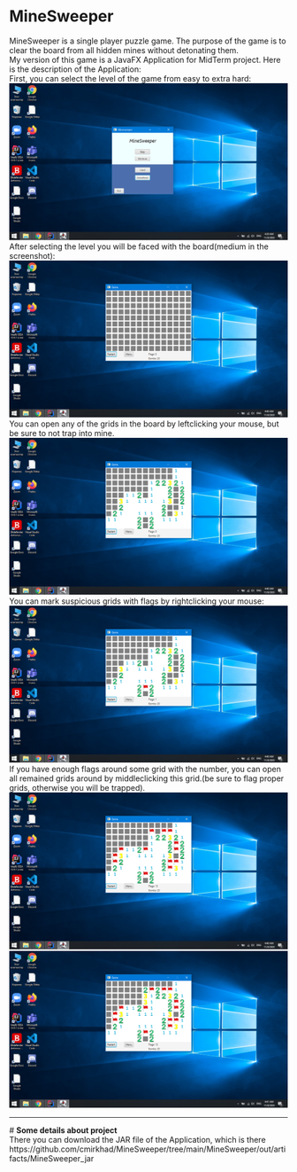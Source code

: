 # MineSweeper
MineSweeper is a single player puzzle game. The purpose of the game is to clear the board from all hidden mines without detonating them.
<br>
My version of this game is a JavaFX Application for MidTerm project. 
Here is the description of the Application:
<br>
    First, you can select the level of the game from easy to extra hard:
![alt text](https://github.com/cmirkhad/MineSweeper/blob/main/screenshots/menu.png)
After selecting the level you will be faced with the board(medium in the screenshot):
![alt text](https://github.com/cmirkhad/MineSweeper/blob/main/screenshots/closed.png)
You can open any of the grids in the board by leftclicking your mouse, but be sure to not trap into mine.
![alt text](https://github.com/cmirkhad/MineSweeper/blob/main/screenshots/opened.png)
You can mark suspicious grids with flags by rightclicking your mouse:
![alt text](https://github.com/cmirkhad/MineSweeper/blob/main/screenshots/flaged.png)
If you have enough flags around some grid with the number, you can open all remained grids around by middleclicking this grid.(be sure to flag proper grids, otherwise you will be trapped).
![alt text](https://github.com/cmirkhad/MineSweeper/blob/main/screenshots/middleclick.png)
![alt text](https://github.com/cmirkhad/MineSweeper/blob/main/screenshots/openedmiddleclick.png)
<hr>
# <b>Some details about project</b> <br>
There you can download the JAR file of the Application, which is there
https://github.com/cmirkhad/MineSweeper/tree/main/MineSweeper/out/artifacts/MineSweeper_jar

